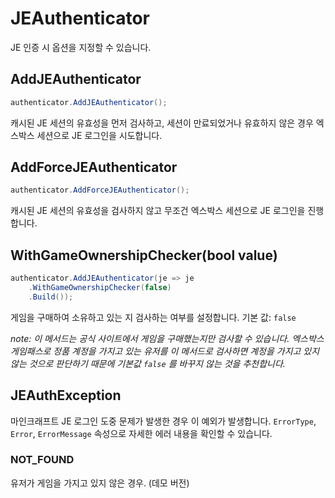 # JEAuthenticator

JE 인증 시 옵션을 지정할 수 있습니다. 

## AddJEAuthenticator

```csharp
authenticator.AddJEAuthenticator();
```

캐시된 JE 세션의 유효성을 먼저 검사하고, 세션이 만료되었거나 유효하지 않은 경우 엑스박스 세션으로 JE 로그인을 시도합니다. 

## AddForceJEAuthenticator

```csharp
authenticator.AddForceJEAuthenticator();
```

캐시된 JE 세션의 유효성을 검사하지 않고 무조건 엑스박스 세션으로 JE 로그인을 진행합니다. 

## WithGameOwnershipChecker(bool value)

```csharp
authenticator.AddJEAuthenticator(je => je
    .WithGameOwnershipChecker(false)
    .Build());
```

게임을 구매하여 소유하고 있는 지 검사하는 여부를 설정합니다. 기본 값: `false`

*note: 이 메서드는 공식 사이트에서 게임을 구매했는지만 검사할 수 있습니다. 엑스박스 게임패스로 정품 계정을 가지고 있는 유저를 이 메서드로 검사하면 계정을 가지고 있지 않는 것으로 판단하기 때문에 기본값 `false` 를 바꾸지 않는 것을 추천합니다.*

## JEAuthException

마인크래프트 JE 로그인 도중 문제가 발생한 경우 이 예외가 발생합니다. `ErrorType`, `Error`, `ErrorMessage` 속성으로 자세한 에러 내용을 확인할 수 있습니다. 

### NOT_FOUND

유저가 게임을 가지고 있지 않은 경우. (데모 버전) 